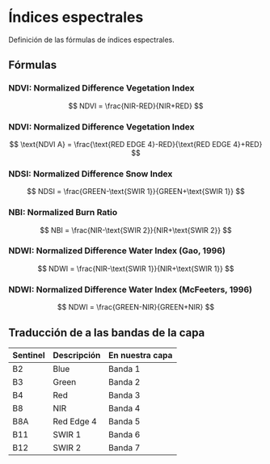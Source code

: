 # Índices espectrales

Definición de las fórmulas de índices espectrales.

## Fórmulas
### NDVI: Normalized Difference Vegetation Index

$$
NDVI = \frac{NIR-RED}{NIR+RED}
$$

### NDVI: Normalized Difference Vegetation Index

$$
\text{NDVI A} = \frac{\text{RED EDGE 4}-RED}{\text{RED EDGE 4}+RED}
$$

### NDSI: Normalized Difference Snow Index

$$
NDSI = \frac{GREEN-\text{SWIR 1}}{GREEN+\text{SWIR 1}}
$$

### NBI: Normalized Burn Ratio

$$
NBI = \frac{NIR-\text{SWIR 2}}{NIR+\text{SWIR 2}}
$$

### NDWI: Normalized Difference Water Index (Gao, 1996)

$$
NDWI = \frac{NIR-\text{SWIR 1}}{NIR+\text{SWIR 1}}
$$

### NDWI: Normalized Difference Water Index (McFeeters, 1996)

$$
NDWI = \frac{GREEN-NIR}{GREEN+NIR}
$$

## Traducción de a las bandas de la capa

| Sentinel | Descripción | En nuestra capa |
|:---------|:------------|:----------------|
| B2       | Blue        | Banda 1         |
| B3       | Green       | Banda 2         |
| B4       | Red         | Banda 3         |
| B8       | NIR         | Banda 4         |
| B8A      | Red Edge 4  | Banda 5         |
| B11      | SWIR 1      | Banda 6         |
| B12      | SWIR 2      | Banda 7         |